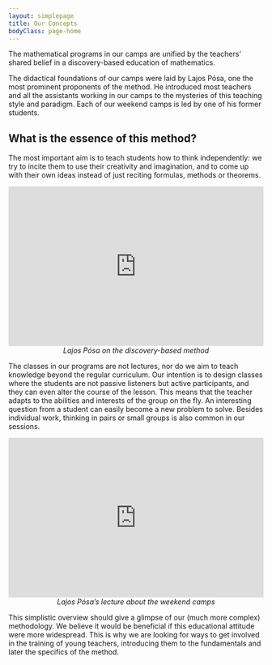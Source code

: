 ```yaml
---
layout: simplepage
title: Our Concepts
bodyClass: page-home
---
```


The mathematical programs in our camps are unified by the teachers’ shared belief in a discovery-based education of mathematics.

The didactical foundations of our camps were laid by Lajos Pósa, one the most prominent proponents of the method. He introduced most teachers and all the assistants working in our camps to the mysteries of this teaching style and paradigm. Each of our weekend camps is led by one of his former students.

## What is the essence of this method?
The most important aim is to teach students how to think independently: we try to incite them to use their creativity and imagination, and to come up with their own ideas instead of just reciting formulas, methods or theorems.

<p style="text-align: center;"><iframe width="100%" height="315" src="https://www.youtube.com/embed/VGG0uMjFKFg" frameborder="0" allowfullscreen></iframe>
<em>Lajos Pósa on the discovery-based method</em></p>

The classes in our programs are not lectures, nor do we aim to teach knowledge beyond the regular curriculum. Our intention is to design classes where the students are not passive listeners but active participants, and they can even alter the course of the lesson. This means that the teacher adapts to the abilities and interests of the group on the fly. An interesting question from a student can easily become a new problem to solve. Besides individual work, thinking in pairs or small groups is also common in our sessions.

<p style="text-align: center;"><iframe width="100%" height="315" src="https://www.youtube.com/embed/I56C5Sdqxg4" frameborder="0" allowfullscreen></iframe>
<em>Lajos Pósa’s lecture about the weekend camps</em></p>

This simplistic overview should give a glimpse of our (much more complex) methodology. We believe it would be beneficial if this educational attitude were more widespread. This is why we are looking for ways to get involved in the training of young teachers, introducing them to the fundamentals and later the specifics of the method.
